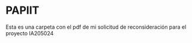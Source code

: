 # PAPIIT
Esta es una carpeta con el pdf de mi solicitud de reconsideración para el proyecto IA205024
